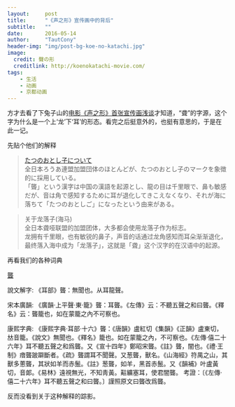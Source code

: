 ```yaml
---
layout:     post
title:      "《声之形》宣传画中的背后"
subtitle:   ""
date:       2016-05-14
author:     "TautCony"
header-img: "img/post-bg-koe-no-katachi.jpg"
image:
  credit: 聲の形
  creditlink: http://koenokatachi-movie.com/
tags:
    - 生活
    - 动画
    - 京都动画
---
```


方才去看了下兔子山的[电影《声之形》首张宣传画浅谈](https://site.douban.com/211330/widget/notes/190597056/note/550509861/)才知道，“聋”的字源，这个字为什么是一个上‘龙’下‘耳’的形态。看完之后挺意外的，也挺有意思的，于是在此一记。

<!--more-->

先贴个他们的解释

>[たつのおとし子について](http://www.e-switch.jp/sz-deaf/symbol.html)  
全日本ろうあ連盟加盟団体のほとんどが、たつのおとし子のマークを象徴的に採用している。  
「聾」という漢字は中国の漢語を起源とし、龍の目は千里眼で、鼻も敏感だが、音は角で感知するために耳が退化してきこえなくなり、それが海に落ちて「たつのおとしご」になったという由来がある。

>关于龙落子(海马)  
全日本聋哑联盟的加盟团体，大多都会使用龙落子作为标志。  
龙拥有千里眼，也有敏锐的鼻子，声音的话通过龙角感知而耳朵渐渐退化，最终落入海中成为「龙落子」，这就是「聋」这个汉字的在汉语中的起源。

再看我们的各种词典

[聾](http://ctext.org/dictionary.pl?if=gb&char=%E8%81%BE)

說文解字: 《耳部》聾：無聞也。从耳龍聲。

宋本廣韻: 《廣韻·上平聲·東·籠》聾：耳聾。《左傳》云：不聽五聲之和曰聾。《釋名》云：聾籠也，如在蒙籠之內不可察也。

康熙字典: 《康熙字典·耳部·十六》聾：《唐韻》盧紅切《集韻》《正韻》盧東切，𠀤音籠。《說文》無聞也。《釋名》籠也。如在蒙籠之內，不可察也。《左傳·僖二十六年》耳不聽五聲之和爲聾。又《宣十四年》鄭昭宋聾。《註》聾，闇也。《禮·王制》瘖聾跛躃斷者。《疏》聾謂耳不聞聲。又葱聾，獸名。《山海經》符禺之山，其獸多蔥聾，其狀如羊而赤鬛。《註》葱聾，如羊，黑首赤鬛。又《韻補》叶盧黃切，音郞。《易林》遠視無光，不知靑黃。黈纊塞耳，使君闇聾。
考證：〔《左傳·僖二十六年》耳不聽五聲之和曰聾。〕謹照原文曰聾改爲聾。

反而没看到关于这种解释的踪影。
